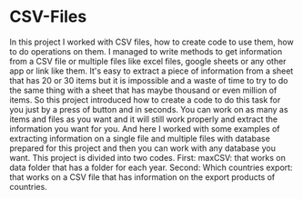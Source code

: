 # CSV-Files
In this project I worked with CSV files, how to create code to use them, how to do operations on them. 
I managed to write methods to get information from a CSV file or multiple files like excel files, google sheets or any other app or link like them. 
It's easy to extract a piece of information from a sheet that has 20 or 30 items but it is impossible and a waste of time to try to do the same thing with a sheet that has maybe thousand or even million of items. So this project introduced how to create a code to do this task for you just by a press of button and in seconds. 
You can work on as many as items and files as you want and it will still work properly and extract the information you want for you. 
And here I worked with some examples of extracting information on a single file and multiple files with database prepared for this project and then you can work with any database you want. 
This project is divided into two codes. First: maxCSV: that works on data folder that has a folder for each year. 
Second: Which countries export: that works on a CSV file that has information on the export products of countries.
